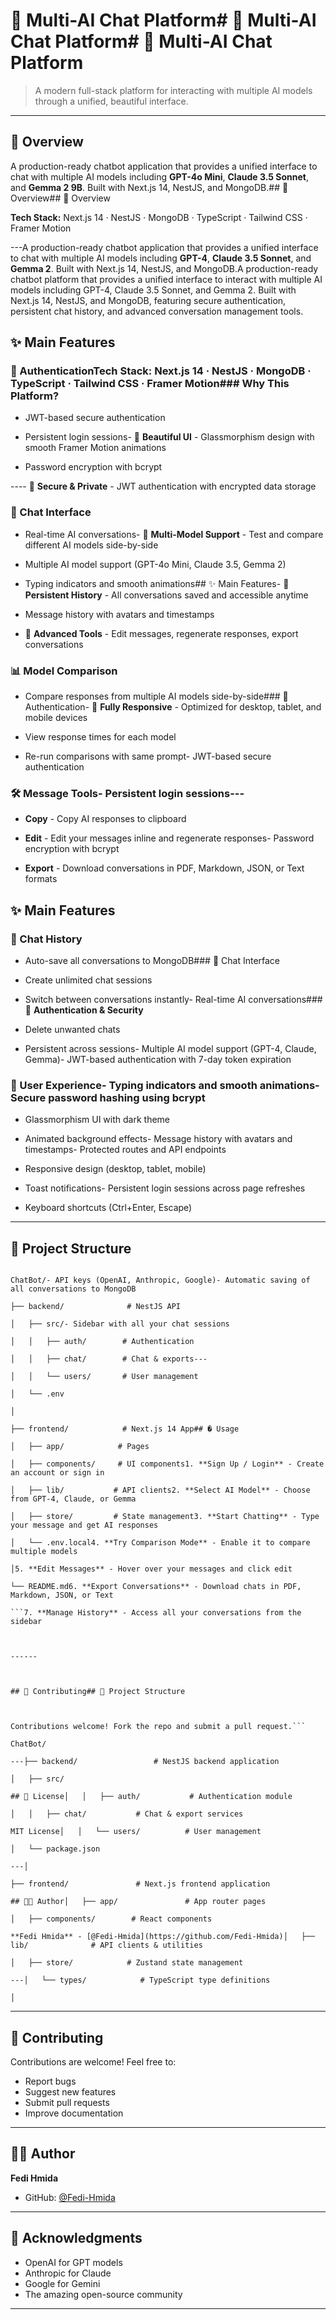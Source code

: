# 🤖 Multi-AI Chat Platform# 🤖 Multi-AI Chat Platform# 🤖 Multi-AI Chat Platform



> A modern full-stack platform for interacting with multiple AI models through a unified, beautiful interface.

---------



## 🎯 Overview



A production-ready chatbot application that provides a unified interface to chat with multiple AI models including **GPT-4o Mini**, **Claude 3.5 Sonnet**, and **Gemma 2 9B**. Built with Next.js 14, NestJS, and MongoDB.## 🎯 Overview## 🎯 Overview



**Tech Stack:** Next.js 14 · NestJS · MongoDB · TypeScript · Tailwind CSS · Framer Motion



---A production-ready chatbot application that provides a unified interface to chat with multiple AI models including **GPT-4**, **Claude 3.5 Sonnet**, and **Gemma 2**. Built with Next.js 14, NestJS, and MongoDB.A production-ready chatbot platform that provides a unified interface to interact with multiple AI models including GPT-4, Claude 3.5 Sonnet, and Gemma 2. Built with Next.js 14, NestJS, and MongoDB, featuring secure authentication, persistent chat history, and advanced conversation management tools.



## ✨ Main Features



### 🔐 Authentication**Tech Stack:** Next.js 14 · NestJS · MongoDB · TypeScript · Tailwind CSS · Framer Motion### **Why This Platform?**

- JWT-based secure authentication

- Persistent login sessions- 🎨 **Beautiful UI** - Glassmorphism design with smooth Framer Motion animations

- Password encryption with bcrypt

---- 🔐 **Secure & Private** - JWT authentication with encrypted data storage

### 💬 Chat Interface

- Real-time AI conversations- 🤖 **Multi-Model Support** - Test and compare different AI models side-by-side

- Multiple AI model support (GPT-4o Mini, Claude 3.5, Gemma 2)

- Typing indicators and smooth animations## ✨ Main Features- 💾 **Persistent History** - All conversations saved and accessible anytime

- Message history with avatars and timestamps

- 📝 **Advanced Tools** - Edit messages, regenerate responses, export conversations

### 📊 Model Comparison

- Compare responses from multiple AI models side-by-side### 🔐 Authentication- 📱 **Fully Responsive** - Optimized for desktop, tablet, and mobile devices

- View response times for each model

- Re-run comparisons with same prompt- JWT-based secure authentication



### 🛠️ Message Tools- Persistent login sessions---

- **Copy** - Copy AI responses to clipboard

- **Edit** - Edit your messages inline and regenerate responses- Password encryption with bcrypt

- **Export** - Download conversations in PDF, Markdown, JSON, or Text formats

## ✨ Main Features

### 💾 Chat History

- Auto-save all conversations to MongoDB### 💬 Chat Interface

- Create unlimited chat sessions

- Switch between conversations instantly- Real-time AI conversations### 🔐 **Authentication & Security**

- Delete unwanted chats

- Persistent across sessions- Multiple AI model support (GPT-4, Claude, Gemma)- JWT-based authentication with 7-day token expiration



### 🎨 User Experience- Typing indicators and smooth animations- Secure password hashing using bcrypt

- Glassmorphism UI with dark theme

- Animated background effects- Message history with avatars and timestamps- Protected routes and API endpoints

- Responsive design (desktop, tablet, mobile)

- Toast notifications- Persistent login sessions across page refreshes

- Keyboard shortcuts (Ctrl+Enter, Escape)


---


## 📁 Project Structure

```

ChatBot/- API keys (OpenAI, Anthropic, Google)- Automatic saving of all conversations to MongoDB

├── backend/              # NestJS API

│   ├── src/- Sidebar with all your chat sessions

│   │   ├── auth/        # Authentication

│   │   ├── chat/        # Chat & exports---

│   │   └── users/       # User management

│   └── .env

│

├── frontend/            # Next.js 14 App## � Usage

│   ├── app/            # Pages

│   ├── components/     # UI components1. **Sign Up / Login** - Create an account or sign in

│   ├── lib/           # API clients2. **Select AI Model** - Choose from GPT-4, Claude, or Gemma

│   ├── store/         # State management3. **Start Chatting** - Type your message and get AI responses

│   └── .env.local4. **Try Comparison Mode** - Enable it to compare multiple models

│5. **Edit Messages** - Hover over your messages and click edit

└── README.md6. **Export Conversations** - Download chats in PDF, Markdown, JSON, or Text

```7. **Manage History** - Access all your conversations from the sidebar



------



## 🤝 Contributing## 📁 Project Structure



Contributions welcome! Fork the repo and submit a pull request.```

ChatBot/

---├── backend/                 # NestJS backend application

│   ├── src/

## 📄 License│   │   ├── auth/           # Authentication module

│   │   ├── chat/           # Chat & export services

MIT License│   │   └── users/          # User management

│   └── package.json

---│

├── frontend/               # Next.js frontend application

## 👨‍💻 Author│   ├── app/               # App router pages

│   ├── components/        # React components

**Fedi Hmida** - [@Fedi-Hmida](https://github.com/Fedi-Hmida)│   ├── lib/              # API clients & utilities

│   ├── store/            # Zustand state management

---│   └── types/            # TypeScript type definitions

│

```

---

## 🤝 Contributing

Contributions are welcome! Feel free to:
- Report bugs
- Suggest new features
- Submit pull requests
- Improve documentation

---


## 👨‍💻 Author

**Fedi Hmida**
- GitHub: [@Fedi-Hmida](https://github.com/Fedi-Hmida)

---

## 🙏 Acknowledgments

- OpenAI for GPT models
- Anthropic for Claude
- Google for Gemini
- The amazing open-source community

---


